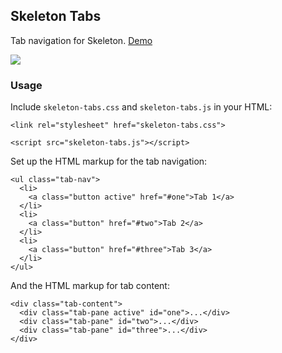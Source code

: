## Skeleton Tabs

Tab navigation for Skeleton. [Demo](http://nathancahill.github.io/skeleton-tabs/)

![](http://i.imgur.com/ekJwhya.png)

### Usage

Include `skeleton-tabs.css` and `skeleton-tabs.js` in your HTML:

```
<link rel="stylesheet" href="skeleton-tabs.css">
```

```
<script src="skeleton-tabs.js"></script>
```

Set up the HTML markup for the tab navigation:


```
<ul class="tab-nav">
  <li>
    <a class="button active" href="#one">Tab 1</a>
  </li>
  <li>
    <a class="button" href="#two">Tab 2</a>
  </li>
  <li>
    <a class="button" href="#three">Tab 3</a>
  </li>
</ul>
```

And the HTML markup for tab content:

```
<div class="tab-content">
  <div class="tab-pane active" id="one">...</div>
  <div class="tab-pane" id="two">...</div>
  <div class="tab-pane" id="three">...</div>
</div>
```